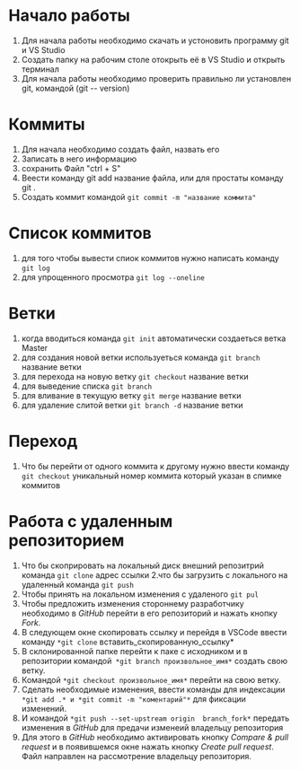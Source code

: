 
# Начало работы  

1. Для начала работы необходимо скачать и устоновить программу git и VS Studio
2. Создать папку на рабочим столе отокрыть её в VS Studio и открыть терминал
3. Для начала работы необходимо проверить правильно ли установлен git, командой (git --
version)
# Коммиты  

1. Для начала необходимо создать файл, назвать его
2. Записать в него информацию
3. сохранить Файл "ctrl + S"
4. Веести команду git add название файла, или для простаты команду git .
5. Создать коммит командой `git commit -m "название коммита"`
# Список коммитов  

1. для того чтобы вывести спиок коммитов нужно написать команду `git log`
2. для упрощенного просмотра `git log --oneline`
# Ветки  

1. когда вводиться команда `git init` автоматически создаеться ветка Master
2. для создания новой ветки используеться команда `git branch` название ветки
3. для перехода на новую ветку `git checkout` название ветки
4. для выведение списка `git branch`
5. для вливание в текущую ветку `git merge` название ветки
6. для удаление слитой ветки `git branch -d` название ветки
# Переход  

1. Что бы перейти от одного коммита к другому нужно ввести команду `git checkout` уникальный номер коммита который указан в спимке коммитов
# Работа с удаленным репозиторием  

1. Что бы скоприровать на локальный диск внешний репозитрий команда `git clone` адрес ссылки
2.что бы загрузить с локального на удаленный команда `git push`
3. Чтобы принять на локальном изменения с удаленого `git pul`
4. Чтобы предложить изменения стороннему разработчику 
необходимо в *GitHub* перейти в его репозиторий и 
нажать кнопку *Fork*.
5. В следующем окне скопировать ссылку и перейдя в 
VSCode ввести команду `*git clone` 
вставить_скопированную_ссылку*
6. В склонированной папке перейти к паке с исходником 
и в репозитории командой` *git branch произвольное_имя*`
создать свою ветку.
7. Командой `*git checkout произвольное_имя*` перейти на
свою ветку.
8. Сделать необходимые изменения, ввести команды для 
индексации `*git add .* и *git commit -m "коментарий"*`
для фиксации изменений.
9. И командой `*git push --set-upstream origin 
branch_fork*` передать  изменения в *GitHub* для 
предачи изменеий владельцу репозитория
10. Для этого в *GitHub* необходимо активировать 
кнопку *Compare & pull request* и в появившемся окне 
нажать кнопку *Create pull request*. Файл направлен на
рассмотрение владельцу репозитория.